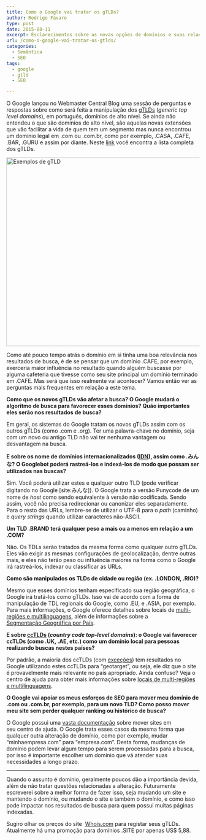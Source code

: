 ```yaml
---
title: Como o Google vai tratar os gTLDs?
author: Rodrigo Fávaro
type: post
date: 2015-08-11
excerpt: Esclarecimentos sobre as novas opções de domínios e suas relações com a busca.
url: /como-o-google-vai-tratar-os-gtlds/
categories:
  - Semântica
  - SEO
tags:
  - google
  - gtld
  - SEO

---
```

O Google lançou no Webmaster Central Blog uma sessão de perguntas e respostas sobre como será feita a manipulação dos <a href="https://en.wikipedia.org/wiki/Generic_top-level_domain" target="_blank">gTLDs</a> (_generic top level domains_), em português, domínios de alto nível. Se ainda não entendeu o que são domínios de alto nível, são aquelas novas extensões que vão facilitar a vida de quem tem um segmento mas nunca encontrou um domínio legal em .com ou .com.br, como por exemplo, .CASA, .CAFE, .BAR, .GURU e assim por diante. Neste <a href="https://en.wikipedia.org/wiki/List_of_Internet_top-level_domains#ICANN-era_generic_top-level_domains" target="_blank">link</a> você encontra a lista completa dos gTLDs.

<!--more-->

<img class="alignnone wp-image-50314 size-full" src="http://tableless.com.br/uploads/2015/07/gtld.jpg" alt="Exemplos de gTLD" width="940" height="492" />

Como até pouco tempo atrás o domínio em si tinha uma boa relevância nos resultados de busca, é de se pensar que um domínio .CAFE, por exemplo, exerceria maior influência no resultado quando alguém buscasse por alguma cafeteria que tivesse como seu site principal um domínio terminado em .CAFE. Mas será que isso realmente vai acontecer? Vamos então ver as perguntas mais frequentes em relação a este tema.

**Como que os novos gTLDs vão afetar a busca? O Google mudará o algoritmo de busca para favorecer esses domínios? Quão importantes eles serão nos resultados de busca?**

Em geral, os sistemas do Google tratam os novos gTLDs assim com os outros gTLDs (como .com e .org). Ter uma palavra-chave no domínio, seja com um novo ou antigo TLD não vai ter nenhuma vantagem ou desvantagem na busca.

**E sobre os nome de domínios internacionalizados (<a href="https://en.wikipedia.org/wiki/Internationalized_domain_name" target="_blank">IDN</a>), assim como .みんな? O Googlebot poderá rastreá-los e indexá-los de modo que possam ser utilizados nas buscas?**

Sim. Você poderá utilizar estes e qualquer outro TLD (pode verificar digitando no Google [site:みんな]). O Google trata a versão Punycode de um nome de _host_ como sendo equivalente à versão não codificada. Sendo assim, você não precisa redirecionar ou canonizar eles separadamente. Para o resto das URLs, lembre-se de utilizar o UTF-8 para o _path_ (caminho) e _query strings_ quando utilizar caracteres não-ASCII.

**Um TLD .BRAND terá qualquer peso a mais ou a menos em relação a um .COM?**

Não. Os TDLs serão tratados da mesma forma como qualquer outro gTLDs. Eles vão exigir as mesmas configurações de geolocalização, dentre outras mais, e eles não terão peso ou influência maiores na forma como o Google irá rastreá-los, indexar ou classificar as URLs.

**Como são manipulados os TLDs de cidade ou região (ex. .LONDON, .RIO)?**

Mesmo que esses domínios tenham especificado sua região geográfica, o Google irá tratá-los como gTLDs. Isso vai de acordo com a forma de manipulação de TDL regionais do Google, como .EU, e .ASIA, por exemplo. Para mais informações, o Google oferece detalhes sobre locais de <a href="https://support.google.com/webmasters/answer/182192" target="_blank">multi-regiões e multilinguagens</a>, além de informações sobre a <a href="https://support.google.com/webmasters/answer/62399" target="_blank">Segmentação Geográfica por País</a>.

**E sobre <a href="http://en.wikipedia.org/wiki/Country_code_top-level_domain" target="_blank">ccTLDs</a> (_country code top-level domains_): o Google vai favorecer ccTLDs (como .UK, .AE, etc.) como um domínio local para pessoas realizando buscas nestes países?**

Por padrão, a maioria dos ccTLDs (com <a href="https://support.google.com/webmasters/answer/1347922" target="_blank">exceções</a>) tem resultados no Google utilizando estes ccTLDs para &#8220;geotarget&#8221;, ou seja, ele diz que o site é provavelmente mais relevante no país apropriado. Ainda confuso? Veja o centro de ajuda para obter mais informações sobre <a href="https://support.google.com/webmasters/answer/182192" target="_blank">locais de multi-regiões e multilinguagens</a>.

**O Google vai apoiar os meus esforços de SEO para mover meu domínio de .com ou .com.br, por exemplo, para um novo TLD? Como posso mover meu site sem perder qualquer ranking ou histórico de busca?**

O Google possui uma <a href="https://support.google.com/webmasters/answer/6033049" target="_blank">vasta documentação</a> sobre mover sites em seu centro de ajuda. O Google trata esses casos da mesma forma que qualquer outra alteração de domínio, como por exemplo, mudar &#8220;minhaempresa.com&#8221; para &#8220;empresa.com&#8221;. Desta forma, mudanças de domínio podem levar algum tempo para serem processadas para a busca, por isso é importante escolher um domínio que vá atender suas necessidades a longo prazo.

* * *

Quando o assunto é domínio, geralmente poucos dão a importância devida, além de não tratar questões relacionadas a alteração. Futuramente escreverei sobre a melhor forma de fazer isso, seja mudando um site e mantendo o domínio, ou mudando o site e também o domínio, e como isso pode impactar nos resultados de busca para quem possui muitas páginas indexadas.

Sugiro olhar os preços do site  <a href="http://www.whois.com/" target="_blank">Whois.com</a> para registar seus gTLDs. Atualmente há uma promoção para domínios .SITE por apenas US$ 5,88.